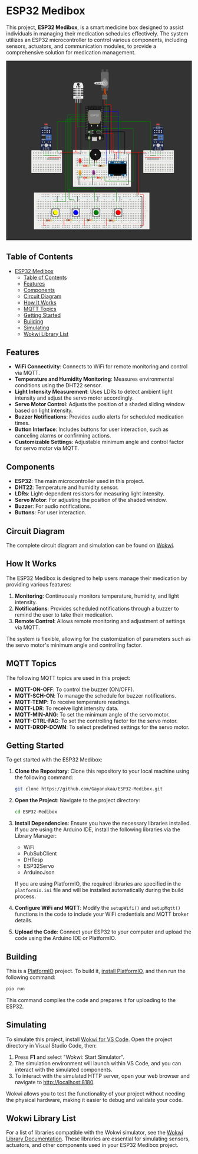 # ESP32 Medibox

This project, **ESP32 Medibox**, is a smart medicine box designed to assist individuals in managing their medication schedules effectively. The system utilizes an ESP32 microcontroller to control various components, including sensors, actuators, and communication modules, to provide a comprehensive solution for medication management.

<img src = "project image.png"></img>

## Table of Contents

- [ESP32 Medibox](#esp32-medibox)
  - [Table of Contents](#table-of-contents)
  - [Features](#features)
  - [Components](#components)
  - [Circuit Diagram](#circuit-diagram)
  - [How It Works](#how-it-works)
  - [MQTT Topics](#mqtt-topics)
  - [Getting Started](#getting-started)
  - [Building](#building)
  - [Simulating](#simulating)
  - [Wokwi Library List](#wokwi-library-list)

## Features

- **WiFi Connectivity**: Connects to WiFi for remote monitoring and control via MQTT.
- **Temperature and Humidity Monitoring**: Measures environmental conditions using the DHT22 sensor.
- **Light Intensity Measurement**: Uses LDRs to detect ambient light intensity and adjust the servo motor accordingly.
- **Servo Motor Control**: Adjusts the position of a shaded sliding window based on light intensity.
- **Buzzer Notifications**: Provides audio alerts for scheduled medication times.
- **Button Interface**: Includes buttons for user interaction, such as canceling alarms or confirming actions.
- **Customizable Settings**: Adjustable minimum angle and control factor for servo motor via MQTT.

## Components

- **ESP32**: The main microcontroller used in this project.
- **DHT22**: Temperature and humidity sensor.
- **LDRs**: Light-dependent resistors for measuring light intensity.
- **Servo Motor**: For adjusting the position of the shaded window.
- **Buzzer**: For audio notifications.
- **Buttons**: For user interaction.

## Circuit Diagram

The complete circuit diagram and simulation can be found on [Wokwi](https://wokwi.com/projects/397603939222652929).

## How It Works

The ESP32 Medibox is designed to help users manage their medication by providing various features:

1. **Monitoring**: Continuously monitors temperature, humidity, and light intensity.
2. **Notifications**: Provides scheduled notifications through a buzzer to remind the user to take their medication.
3. **Remote Control**: Allows remote monitoring and adjustment of settings via MQTT.

The system is flexible, allowing for the customization of parameters such as the servo motor's minimum angle and controlling factor.

## MQTT Topics

The following MQTT topics are used in this project:

- **MQTT-ON-OFF**: To control the buzzer (ON/OFF).
- **MQTT-SCH-ON**: To manage the schedule for buzzer notifications.
- **MQTT-TEMP**: To receive temperature readings.
- **MQTT-LDR**: To receive light intensity data.
- **MQTT-MIN-ANG**: To set the minimum angle of the servo motor.
- **MQTT-CTRL-FAC**: To set the controlling factor for the servo motor.
- **MQTT-DROP-DOWN**: To select predefined settings for the servo motor.

## Getting Started

To get started with the ESP32 Medibox:

1. **Clone the Repository**: Clone this repository to your local machine using the following command:
   ```bash
   git clone https://github.com/Gayanukaa/ESP32-Medibox.git
   ```
2. **Open the Project**: Navigate to the project directory:
   ```bash
   cd ESP32-Medibox
   ```
3. **Install Dependencies**: Ensure you have the necessary libraries installed. If you are using the Arduino IDE, install the following libraries via the Library Manager:
   - WiFi
   - PubSubClient
   - DHTesp
   - ESP32Servo
   - ArduinoJson

   If you are using PlatformIO, the required libraries are specified in the `platformio.ini` file and will be installed automatically during the build process.

4. **Configure WiFi and MQTT**: Modify the `setupWifi()` and `setupMqtt()` functions in the code to include your WiFi credentials and MQTT broker details.

5. **Upload the Code**: Connect your ESP32 to your computer and upload the code using the Arduino IDE or PlatformIO.

## Building

This is a [PlatformIO](https://platformio.org) project. To build it, [install PlatformIO](https://docs.platformio.org/en/latest/core/installation/index.html), and then run the following command:

```bash
pio run
```

This command compiles the code and prepares it for uploading to the ESP32.

## Simulating

To simulate this project, install [Wokwi for VS Code](https://marketplace.visualstudio.com/items?itemName=wokwi.wokwi-vscode). Open the project directory in Visual Studio Code, then:

1. Press **F1** and select "Wokwi: Start Simulator".
2. The simulation environment will launch within VS Code, and you can interact with the simulated components.
3. To interact with the simulated HTTP server, open your web browser and navigate to [http://localhost:8180](http://localhost:8180).

Wokwi allows you to test the functionality of your project without needing the physical hardware, making it easier to debug and validate your code.

## Wokwi Library List

For a list of libraries compatible with the Wokwi simulator, see the [Wokwi Library Documentation](https://docs.wokwi.com/guides/libraries). These libraries are essential for simulating sensors, actuators, and other components used in your ESP32 Medibox project.